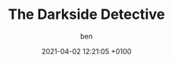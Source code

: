 ---
layout: page
status: publish
published: true
title: "The Darkside Detective"
author: ben
date: '2021-04-02 12:21:05 +0100'
---